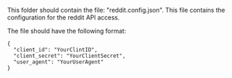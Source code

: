 This folder should contain the file: "reddit.config.json". This file contains
the configuration for the reddit API access. 

The file should have the following format:
```
{
  "client_id": "YourClintID",
  "client_secret": "YourClientSecret",
  "user_agent": "YourUserAgent"
}
```
